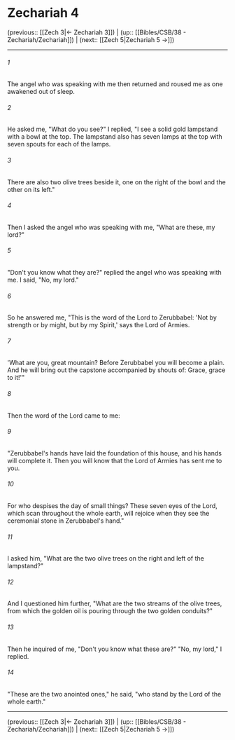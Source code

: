 # Zechariah 4

(previous:: [[Zech 3|← Zechariah 3]]) | (up:: [[Bibles/CSB/38 - Zechariah/Zechariah]]) | (next:: [[Zech 5|Zechariah 5 →]])

***


###### 1 
The angel who was speaking with me then returned and roused me as one awakened out of sleep. 

###### 2 
He asked me, "What do you see?" I replied, "I see a solid gold lampstand with a bowl at the top. The lampstand also has seven lamps at the top with seven spouts for each of the lamps. 

###### 3 
There are also two olive trees beside it, one on the right of the bowl and the other on its left." 

###### 4 
Then I asked the angel who was speaking with me, "What are these, my lord?" 

###### 5 
"Don't you know what they are?" replied the angel who was speaking with me. I said, "No, my lord." 

###### 6 
So he answered me, "This is the word of the Lord to Zerubbabel: 'Not by strength or by might, but by my Spirit,' says the Lord of Armies. 

###### 7 
'What are you, great mountain? Before Zerubbabel you will become a plain. And he will bring out the capstone accompanied by shouts of: Grace, grace to it!'" 

###### 8 
Then the word of the Lord came to me: 

###### 9 
"Zerubbabel's hands have laid the foundation of this house, and his hands will complete it. Then you will know that the Lord of Armies has sent me to you. 

###### 10 
For who despises the day of small things? These seven eyes of the Lord, which scan throughout the whole earth, will rejoice when they see the ceremonial stone in Zerubbabel's hand." 

###### 11 
I asked him, "What are the two olive trees on the right and left of the lampstand?" 

###### 12 
And I questioned him further, "What are the two streams of the olive trees, from which the golden oil is pouring through the two golden conduits?" 

###### 13 
Then he inquired of me, "Don't you know what these are?" "No, my lord," I replied. 

###### 14 
"These are the two anointed ones," he said, "who stand by the Lord of the whole earth."

***

(previous:: [[Zech 3|← Zechariah 3]]) | (up:: [[Bibles/CSB/38 - Zechariah/Zechariah]]) | (next:: [[Zech 5|Zechariah 5 →]])
